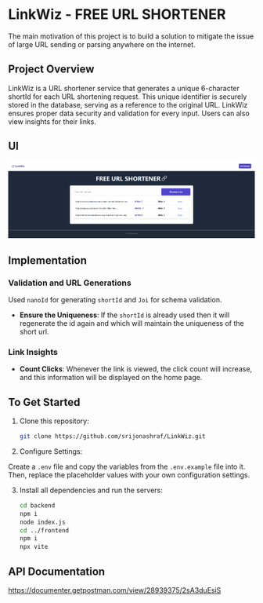 # LinkWiz - FREE URL SHORTENER

The main motivation of this project is to build a solution to mitigate the issue of large URL sending or parsing anywhere on the internet.

## Project Overview

LinkWiz is a URL shortener service that generates a unique 6-character shortId for each URL shortening request. This unique identifier is securely stored in the database, serving as a reference to the original URL. LinkWiz ensures proper data security and validation for every input. Users can also view insights for their links.

## UI
![LinkWiz](./ui-design.png)

## Implementation

### Validation and URL Generations 

Used `nanoId` for generating `shortId` and `Joi` for schema validation.

- **Ensure the Uniqueness**:
  If the  `shortId` is already used then it will regenerate the id again and which will maintain the uniqueness of the short url.

### Link Insights

- **Count Clicks**:
  Whenever the link is viewed, the click count will increase, and this information will be displayed on the home page.



## To Get Started

1. Clone this repository:

   ```bash
   git clone https://github.com/srijonashraf/LinkWiz.git
   ```

2. Configure Settings: 

Create a `.env` file and copy the variables from the `.env.example` file into it. Then, replace the placeholder values with your own configuration settings.


3. Install all dependencies and run the servers:

   ```bash
   cd backend
   npm i
   node index.js
   cd ../frontend
   npm i
   npx vite
   ```


## API Documentation

https://documenter.getpostman.com/view/28939375/2sA3duEsiS
